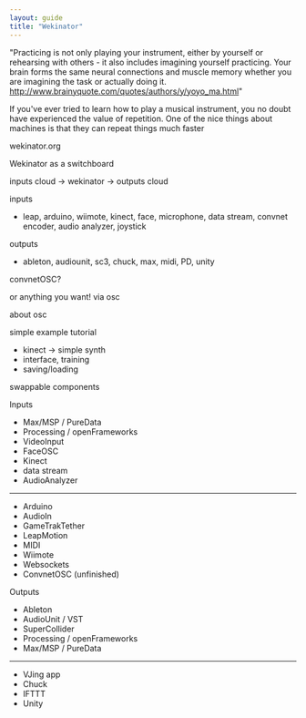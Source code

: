 ```yaml
---
layout: guide
title: "Wekinator"
---
```


"Practicing is not only playing your instrument, either by yourself or rehearsing with others - it also includes imagining yourself practicing. Your brain forms the same neural connections and muscle memory whether you are imagining the task or actually doing it.
http://www.brainyquote.com/quotes/authors/y/yoyo_ma.html"

If you've ever tried to learn how to play a musical instrument, you no doubt have experienced the value of repetition. One of the nice things about machines is that they can repeat things much faster


wekinator.org

Wekinator as a switchboard

inputs cloud -> wekinator -> outputs cloud

inputs
- leap, arduino, wiimote, kinect, face, microphone, data stream, convnet encoder, audio analyzer, joystick

outputs
- ableton, audiounit, sc3, chuck, max, midi, PD, unity

convnetOSC?

or anything you want! via osc

about osc

simple example tutorial
 - kinect -> simple synth
 - interface, training
 - saving/loading

swappable components



Inputs
 - Max/MSP / PureData
 - Processing / openFrameworks
 - VideoInput
 - FaceOSC
 - Kinect
 - data stream
 - AudioAnalyzer
 ------
 - Arduino
 - AudioIn
 - GameTrakTether
 - LeapMotion
 - MIDI
 - Wiimote
 - Websockets
 - ConvnetOSC (unfinished)

Outputs
 - Ableton
 - AudioUnit / VST
 - SuperCollider
 - Processing / openFrameworks
 - Max/MSP / PureData
 -----
 - VJing app
 - Chuck
 - IFTTT
 - Unity

